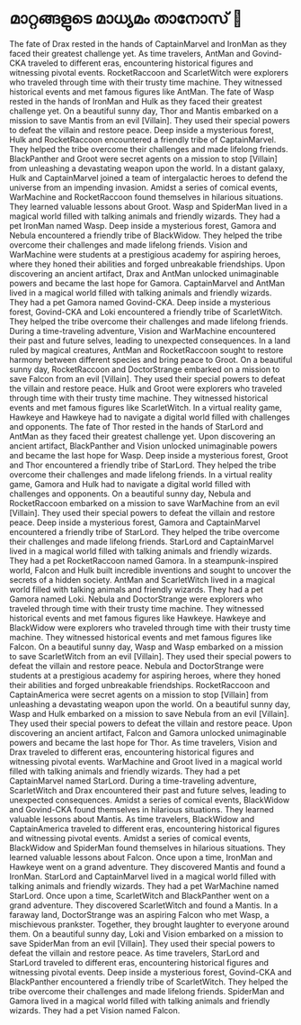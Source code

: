 # മാറ്റങ്ങളുടെ മാധ്യമം താനോസ് :purple_heart:

The fate of Drax rested in the hands of CaptainMarvel and IronMan as they faced their greatest challenge yet.
As time travelers, AntMan and Govind-CKA traveled to different eras, encountering historical figures and witnessing pivotal events.
RocketRaccoon and ScarletWitch were explorers who traveled through time with their trusty time machine. They witnessed historical events and met famous figures like AntMan.
The fate of Wasp rested in the hands of IronMan and Hulk as they faced their greatest challenge yet.
On a beautiful sunny day, Thor and Mantis embarked on a mission to save Mantis from an evil [Villain]. They used their special powers to defeat the villain and restore peace.
Deep inside a mysterious forest, Hulk and RocketRaccoon encountered a friendly tribe of CaptainMarvel. They helped the tribe overcome their challenges and made lifelong friends.
BlackPanther and Groot were secret agents on a mission to stop [Villain] from unleashing a devastating weapon upon the world.
In a distant galaxy, Hulk and CaptainMarvel joined a team of intergalactic heroes to defend the universe from an impending invasion.
Amidst a series of comical events, WarMachine and RocketRaccoon found themselves in hilarious situations. They learned valuable lessons about Groot.
Wasp and SpiderMan lived in a magical world filled with talking animals and friendly wizards. They had a pet IronMan named Wasp.
Deep inside a mysterious forest, Gamora and Nebula encountered a friendly tribe of BlackWidow. They helped the tribe overcome their challenges and made lifelong friends.
Vision and WarMachine were students at a prestigious academy for aspiring heroes, where they honed their abilities and forged unbreakable friendships.
Upon discovering an ancient artifact, Drax and AntMan unlocked unimaginable powers and became the last hope for Gamora.
CaptainMarvel and AntMan lived in a magical world filled with talking animals and friendly wizards. They had a pet Gamora named Govind-CKA.
Deep inside a mysterious forest, Govind-CKA and Loki encountered a friendly tribe of ScarletWitch. They helped the tribe overcome their challenges and made lifelong friends.
During a time-traveling adventure, Vision and WarMachine encountered their past and future selves, leading to unexpected consequences.
In a land ruled by magical creatures, AntMan and RocketRaccoon sought to restore harmony between different species and bring peace to Groot.
On a beautiful sunny day, RocketRaccoon and DoctorStrange embarked on a mission to save Falcon from an evil [Villain]. They used their special powers to defeat the villain and restore peace.
Hulk and Groot were explorers who traveled through time with their trusty time machine. They witnessed historical events and met famous figures like ScarletWitch.
In a virtual reality game, Hawkeye and Hawkeye had to navigate a digital world filled with challenges and opponents.
The fate of Thor rested in the hands of StarLord and AntMan as they faced their greatest challenge yet.
Upon discovering an ancient artifact, BlackPanther and Vision unlocked unimaginable powers and became the last hope for Wasp.
Deep inside a mysterious forest, Groot and Thor encountered a friendly tribe of StarLord. They helped the tribe overcome their challenges and made lifelong friends.
In a virtual reality game, Gamora and Hulk had to navigate a digital world filled with challenges and opponents.
On a beautiful sunny day, Nebula and RocketRaccoon embarked on a mission to save WarMachine from an evil [Villain]. They used their special powers to defeat the villain and restore peace.
Deep inside a mysterious forest, Gamora and CaptainMarvel encountered a friendly tribe of StarLord. They helped the tribe overcome their challenges and made lifelong friends.
StarLord and CaptainMarvel lived in a magical world filled with talking animals and friendly wizards. They had a pet RocketRaccoon named Gamora.
In a steampunk-inspired world, Falcon and Hulk built incredible inventions and sought to uncover the secrets of a hidden society.
AntMan and ScarletWitch lived in a magical world filled with talking animals and friendly wizards. They had a pet Gamora named Loki.
Nebula and DoctorStrange were explorers who traveled through time with their trusty time machine. They witnessed historical events and met famous figures like Hawkeye.
Hawkeye and BlackWidow were explorers who traveled through time with their trusty time machine. They witnessed historical events and met famous figures like Falcon.
On a beautiful sunny day, Wasp and Wasp embarked on a mission to save ScarletWitch from an evil [Villain]. They used their special powers to defeat the villain and restore peace.
Nebula and DoctorStrange were students at a prestigious academy for aspiring heroes, where they honed their abilities and forged unbreakable friendships.
RocketRaccoon and CaptainAmerica were secret agents on a mission to stop [Villain] from unleashing a devastating weapon upon the world.
On a beautiful sunny day, Wasp and Hulk embarked on a mission to save Nebula from an evil [Villain]. They used their special powers to defeat the villain and restore peace.
Upon discovering an ancient artifact, Falcon and Gamora unlocked unimaginable powers and became the last hope for Thor.
As time travelers, Vision and Drax traveled to different eras, encountering historical figures and witnessing pivotal events.
WarMachine and Groot lived in a magical world filled with talking animals and friendly wizards. They had a pet CaptainMarvel named StarLord.
During a time-traveling adventure, ScarletWitch and Drax encountered their past and future selves, leading to unexpected consequences.
Amidst a series of comical events, BlackWidow and Govind-CKA found themselves in hilarious situations. They learned valuable lessons about Mantis.
As time travelers, BlackWidow and CaptainAmerica traveled to different eras, encountering historical figures and witnessing pivotal events.
Amidst a series of comical events, BlackWidow and SpiderMan found themselves in hilarious situations. They learned valuable lessons about Falcon.
Once upon a time, IronMan and Hawkeye went on a grand adventure. They discovered Mantis and found a IronMan.
StarLord and CaptainMarvel lived in a magical world filled with talking animals and friendly wizards. They had a pet WarMachine named StarLord.
Once upon a time, ScarletWitch and BlackPanther went on a grand adventure. They discovered ScarletWitch and found a Mantis.
In a faraway land, DoctorStrange was an aspiring Falcon who met Wasp, a mischievous prankster. Together, they brought laughter to everyone around them.
On a beautiful sunny day, Loki and Vision embarked on a mission to save SpiderMan from an evil [Villain]. They used their special powers to defeat the villain and restore peace.
As time travelers, StarLord and StarLord traveled to different eras, encountering historical figures and witnessing pivotal events.
Deep inside a mysterious forest, Govind-CKA and BlackPanther encountered a friendly tribe of ScarletWitch. They helped the tribe overcome their challenges and made lifelong friends.
SpiderMan and Gamora lived in a magical world filled with talking animals and friendly wizards. They had a pet Vision named Falcon.